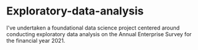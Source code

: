 # Exploratory-data-analysis
I've undertaken a foundational data science project centered around conducting exploratory data analysis on the Annual Enterprise Survey for the financial year 2021.
